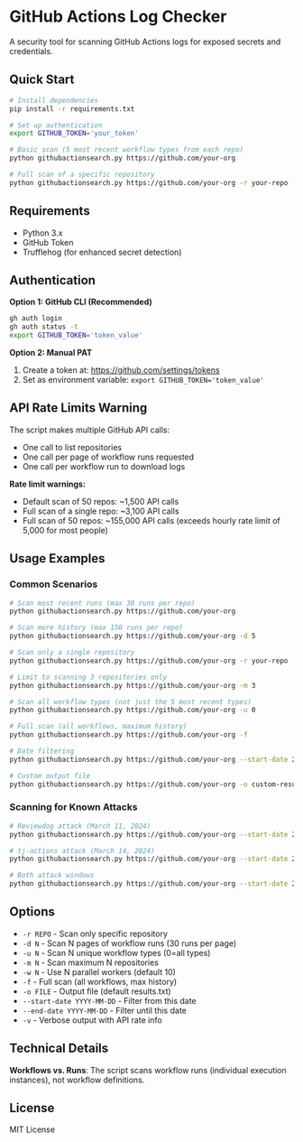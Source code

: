 # GitHub Actions Log Checker

A security tool for scanning GitHub Actions logs for exposed secrets and credentials.

## Quick Start

```bash
# Install dependencies
pip install -r requirements.txt

# Set up authentication
export GITHUB_TOKEN='your_token'

# Basic scan (5 most recent workflow types from each repo)
python githubactionsearch.py https://github.com/your-org

# Full scan of a specific repository
python githubactionsearch.py https://github.com/your-org -r your-repo -f
```

## Requirements

- Python 3.x
- GitHub Token
- Trufflehog (for enhanced secret detection)

## Authentication

**Option 1: GitHub CLI (Recommended)**
```bash
gh auth login
gh auth status -t
export GITHUB_TOKEN='token_value'
```

**Option 2: Manual PAT**
1. Create a token at: https://github.com/settings/tokens
2. Set as environment variable: `export GITHUB_TOKEN='token_value'`

## API Rate Limits Warning

The script makes multiple GitHub API calls:
- One call to list repositories
- One call per page of workflow runs requested
- One call per workflow run to download logs

**Rate limit warnings:**
- Default scan of 50 repos: ~1,500 API calls
- Full scan of a single repo: ~3,100 API calls  
- Full scan of 50 repos: ~155,000 API calls (exceeds hourly rate limit of 5,000 for most people)

## Usage Examples

### Common Scenarios

```bash
# Scan most recent runs (max 30 runs per repo)
python githubactionsearch.py https://github.com/your-org

# Scan more history (max 150 runs per repo)
python githubactionsearch.py https://github.com/your-org -d 5

# Scan only a single repository
python githubactionsearch.py https://github.com/your-org -r your-repo

# Limit to scanning 3 repositories only
python githubactionsearch.py https://github.com/your-org -m 3

# Scan all workflow types (not just the 5 most recent types)
python githubactionsearch.py https://github.com/your-org -u 0

# Full scan (all workflows, maximum history)
python githubactionsearch.py https://github.com/your-org -f

# Date filtering
python githubactionsearch.py https://github.com/your-org --start-date 2023-01-01 --end-date 2023-12-31

# Custom output file
python githubactionsearch.py https://github.com/your-org -o custom-results.txt
```

### Scanning for Known Attacks

```bash
# Reviewdog attack (March 11, 2024)
python githubactionsearch.py https://github.com/your-org --start-date 2024-03-10 --end-date 2024-03-12

# tj-actions attack (March 14, 2024)
python githubactionsearch.py https://github.com/your-org --start-date 2024-03-13 --end-date 2024-03-15

# Both attack windows
python githubactionsearch.py https://github.com/your-org --start-date 2024-03-10 --end-date 2024-03-15
```

## Options

- `-r REPO` - Scan only specific repository
- `-d N` - Scan N pages of workflow runs (30 runs per page)
- `-u N` - Scan N unique workflow types (0=all types)
- `-m N` - Scan maximum N repositories
- `-w N` - Use N parallel workers (default 10)
- `-f` - Full scan (all workflows, max history)
- `-o FILE` - Output file (default results.txt)
- `--start-date YYYY-MM-DD` - Filter from this date
- `--end-date YYYY-MM-DD` - Filter until this date
- `-v` - Verbose output with API rate info

## Technical Details

**Workflows vs. Runs**: The script scans workflow runs (individual execution instances), not workflow definitions.

## License

MIT License
